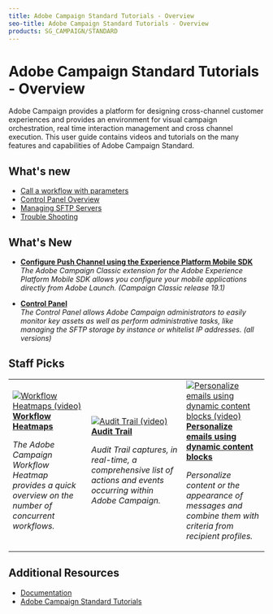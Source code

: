 ```yaml
---
title: Adobe Campaign Standard Tutorials - Overview
seo-title: Adobe Campaign Standard Tutorials - Overview
products: SG_CAMPAIGN/STANDARD
---
```


# Adobe Campaign Standard Tutorials - Overview 

Adobe Campaign provides a platform for designing cross-channel customer experiences and provides an environment for visual campaign orchestration, real time interaction management and cross channel execution. This user guide contains videos and tutorials on the many features and capabilities of Adobe Campaign Standard.

## What's new

* [Call a workflow with parameters](/help/acs/managing-processes-and-data/external-signal-activity.md)
* [Control Panel Overview](/help/acs/administrating/control-panel/control-panel-overview.md)
* [Managing SFTP Servers](/help/acs/administrating/control-panel/cp-managing-sftp-servers.md)
* [Trouble Shooting](/help/acs/administrating/control-panel/cp-trouble-shooting.md)


## What's New

* **[ Configure Push Channel using the Experience Platform Mobile SDK](/help/acc/sending-messages/mobile-channel/configure-push-using-aep-mobile-sdk.md)**
    <br>
    *The Adobe Campaign Classic extension for the Adobe Experience Platform Mobile SDK allows you configure your mobile applications directly from Adobe Launch. (Campaign Classic release 19.1)*

* **[Control Panel](/help/acs/administrating/control-panel/control-panel-overview.md)**
    <br>
    *The Control Panel allows Adobe Campaign administrators to easily monitor key assets as well as perform administrative tasks, like managing the SFTP storage by instance or whitelist IP addresses. (all versions)*


## Staff Picks

<table>
<tr>
  <td>
    <a href="./monitoring-campaign-classic/workflow-heatmap.md">
      <img alt="Workflow Heatmaps (video)" src="./assets/workflow-heatmap.png"/>
    </a>
    <div>
      <a href="./monitoring-campaign-classic/workflow-heatmap.md">
    <strong>Workflow Heatmaps</strong>
    </a>
    </div>
    <p>
    <em>The Adobe Campaign Workflow Heatmap provides a quick overview on the number of concurrent workflows.</em>
    <p>
  </td>
   <td>
    <a href="./monitoring-campaign-classic/workflow-heatmap.md">
      <img alt="Audit Trail (video)" src="./assets/acc-audit-trail.png" />
    </a>
    <div>
      <a href="./monitoring-campaign-classic/workflow-heatmap.md">
    <strong>Audit Trail</strong>
    </a>
    </div>
    <p>
    <em>Audit Trail captures, in real-time, a comprehensive list of actions and events occurring within Adobe Campaign.</em>
    <p>
  </td>
  <td>
    <a href="./sending-messages/personalization-with-dynamic-content-blocks.md">
      <img alt="Personalize emails using dynamic content blocks (video)" src="./assets/ACC-Personalization.png" />
    </a>
    <div>
      <a href="./sending-messages/personalization-with-dynamic-content-blocks.md">
    <strong>Personalize emails using dynamic content blocks</strong>
    </a>
    </div>
    <p>
    <em>Personalize content or the appearance of messages and combine them with criteria from recipient profiles. </em>
    <p>
  </td>
</tr>
</table>

## Additional Resources

* [Documentation](https://docs.adobe.com/content/help/en/campaign-learn/campaign-classic-tutorials/overview.html)
* [Adobe Campaign Standard Tutorials](/help/acs/overview.md)
